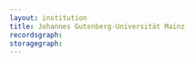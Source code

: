 ```yaml
---
layout: institution
title: Johannes Gutenberg-Universität Mainz
recordsgraph: 
storagegraph: 
---
```

